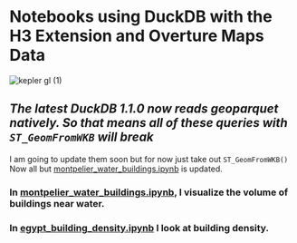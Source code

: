 # Notebooks using DuckDB with the H3 Extension and Overture Maps Data

![kepler gl (1)](https://github.com/user-attachments/assets/5dcd6e47-ee66-48b4-a5a9-2f78e8a28eba)

## *The latest DuckDB 1.1.0 now reads geoparquet natively. So that means all of these queries with `ST_GeomFromWKB` will break*
I am going to update them soon but for now just take out `ST_GeomFromWKB()` Now all but [montpelier_water_buildings.ipynb](montpelier_water_buildings.ipynb) is updated.

### In [montpelier_water_buildings.ipynb](montpelier_water_buildings.ipynb), I visualize the volume of buildings near water.

### In [egypt_building_density.ipynb](egypt_building_density.ipynb) I look at building density.
